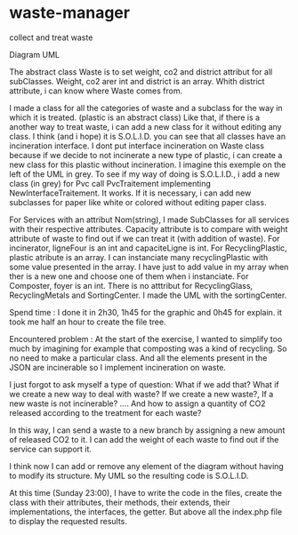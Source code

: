 # waste-manager
collect and treat waste

Diagram UML 

The abstract class Waste is to set weight, co2 and district attribut for all subClasses.
Weight, co2 arer int and district is an array. Whith district attribute, i can know where Waste comes from.

I made a class for all the categories of waste and a subclass for the way in which it is treated. (plastic is an abstract class)
Like that, if there is a another way to treat waste, i can add a new class for it without editing any class.
I think (and i hope) it is S.O.L.I.D.
you can see that all classes have an incineration interface. 
I dont put interface incineration on Waste class because if we decide to not incinerate a new type of plastic, i can create a new class for this plastic without incineration.
I imagine this exemple on the left of the UML in grey.
To see if my way of doing is S.O.L.I.D., i add a new class (in grey) for Pvc call PvcTraitement implementing NewInterfaceTraitement.
It works.
If it is necessary, i can add new subclasses for paper like white or colored without editing paper class. 

For Services with an attribut Nom(string), I made SubClasses for all services with their respective attributes. 
Capacity attribute is to compare with weight attribute of waste to find out if we can treat it (with addition of waste).
For incinerator, ligneFour is an int and capaciteLigne is int. 
For RecyclingPlastic, plastic atribute is an array. I can instanciate many recyclingPlastic with some value presented in the array. 
I have just to add value in my array when ther is a new one and choose one of them when i instanciate.
For Composter, foyer is an int.
There is no atttribut for RecyclingGlass, RecyclingMetals and SortingCenter.
I made the UML with the sortingCenter.

Spend time :
I done it in 2h30, 1h45 for the graphic and 0h45 for explain.
it took me half an hour to create the file tree.

Encountered problem :
At the start of the exercise, I wanted to simplify too much by imagining for example that composting was a kind of recycling.
So no need to make a particular class. And all the elements present in the JSON are incinerable so I implement incineration on waste.

I just forgot to ask myself a type of question: What if we add that? What if we create a new way to deal with waste? If we create a new waste?, If a new waste is not incinerable? ....
And how to assign a quantity of CO2 released according to the treatment for each waste?

In this way, I can send a waste to a new branch by assigning a new amount of released CO2 to it. I can add the weight of each waste to find out if the service can support it.

I think now I can add or remove any element of the diagram without having to modify its structure.
My UML so the resulting code is S.O.L.I.D.

At this time (Sunday 23:00), I have to write the code in the files, create the class with their attributes, their methods, their extends, their implementations, the interfaces, the getter.
But above all the index.php file to display the requested results.




